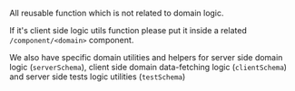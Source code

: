 All reusable function which is not related to domain logic.

If it's client side logic utils function please put it inside a related 
`/component/<domain>` component.

We also have specific domain utilities and helpers 
for server side domain logic (`serverSchema`),
client side domain data-fetching logic (`clientSchema`) and 
server side tests logic utilities (`testSchema`)
